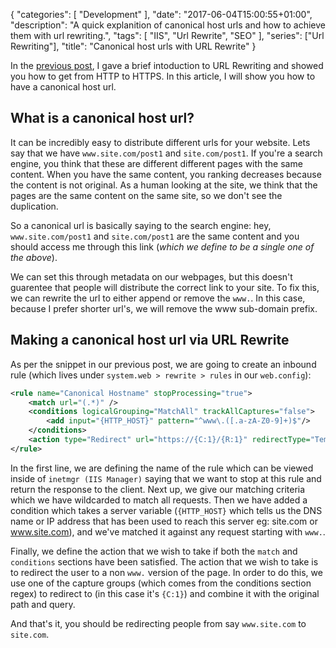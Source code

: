 {
   "categories": [ "Development" ],
   "date": "2017-06-04T15:00:55+01:00",
   "description": "A quick explanition of canonical host urls and how to achieve them with url rewriting.",
   "tags": [ "IIS", "Url Rewrite", "SEO" ],
   "series": ["Url Rewriting"],
   "title": "Canonical host urls with URL Rewrite"
}

In the [previous post](/article/2017/06/up-and-running-with-url-rewrite---going-from-http-to-https/), I gave a brief intoduction to URL Rewriting and showed you how to get from HTTP to HTTPS. In this article, I will show you how to have a canonical host url.<!-- more -->

## What is a canonical host url?

It can be incredibly easy to distribute different urls for your website. Lets say that we have `www.site.com/post1` and `site.com/post1`. If you're a search engine, you think that these are different different pages with the same content. When you have the same content, you ranking decreases because the content is not original. As a human looking at the site, we think that the pages are the same content on the same site, so we don't see the duplication.

So a canonical url is basically saying to the search engine: hey, `www.site.com/post1` and `site.com/post1` are the same content and you should access me through this link (*which we define to be a single one of the above*). 

We can set this through metadata on our webpages, but this doesn't guarentee that people will distribute the correct link to your site. To fix this, we can rewrite the url to either append or remove the `www.`. In this case, because I prefer shorter url's, we will remove the www sub-domain prefix.

## Making a canonical host url via URL Rewrite

As per the snippet in our previous post, we are going to create an inbound rule (which lives under `system.web > rewrite > rules` in our `web.config`):

```xml
<rule name="Canonical Hostname" stopProcessing="true">
    <match url="(.*)" />
    <conditions logicalGrouping="MatchAll" trackAllCaptures="false">
        <add input="{HTTP_HOST}" pattern="^www\.([.a-zA-Z0-9]+)$"/>
    </conditions>
    <action type="Redirect" url="https://{C:1}/{R:1}" redirectType="Temporary" />
</rule>
```

In the first line, we are defining the name of the rule which can be viewed inside of `inetmgr (IIS Manager)` saying that we want to stop at this rule and return the response to the client. Next up, we give our matching criteria which we have wildcarded to match all requests. Then we have added a condition which takes a server variable (`{HTTP_HOST}` which tells us the DNS name or IP address that has been used to reach this server eg: site.com or www.site.com), and we've matched it against any request starting with `www.`.

Finally, we define the action that we wish to take if both the `match` and `conditions` sections have been satisfied. The action that we wish to take is to redirect the user to a non `www.` version of the page. In order to do this, we use one of the capture groups (which comes from the conditions section regex) to redirect to (in this case it's `{C:1}`) and combine it with the original path and query.

And that's it, you should be redirecting people from say `www.site.com` to `site.com`.